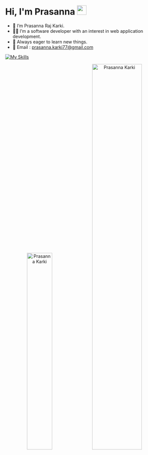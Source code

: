 <h1>
  Hi, I'm Prasanna
  <img src="https://media.giphy.com/media/hvRJCLFzcasrR4ia7z/giphy.gif" width="30px"/>
</h1>

- 👋 I’m Prasanna Raj Karki.
- 🧑‍💻 I’m a software developer with an interest in web application development.
- 🎯 Always eager to learn new things.
- 📧 Email : prasanna.karki77@gmail.com

[![My Skills](https://skillicons.dev/icons?i=typescript,react,next,tailwind,mui,vue,nodejs,go,rails,mongodb,postgres,graphql,git,docker,figma)](https://skillicons.dev)
  <!-- ./STAT -->
<div align="center" >  
 <!-- <img width="49%" height="auto" src="https://github-readme-stats.vercel.app/api?username=prasannakarki77&show_icons=true&count_private=true&hide_border=true&title_color=FA9400&icon_color=FADD92&text_color=c9d1d9&bg_color=0d1117" alt="Prasanna Karki" /> --> 
  
  <img width="40%" height="auto" src="https://github-readme-stats.vercel.app/api/top-langs/?username=prasannakarki77&layout=compact&hide_border=true&title_color=FA9400&text_color=c9d1d9&bg_color=0d1117" alt="Prasanna Karki" />
  
  <img height="auto" width="56%" src="https://github-readme-streak-stats.herokuapp.com/?user=prasannakarki77&theme=black-ice&hide_border=true&stroke=0000&background=0D1117&ring=FA9400&fire=FADD92&currStreakLabel=FA9400" alt="Prasanna Karki" />
  
</div>

  
